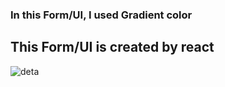 <h3>In this Form/UI,  I used Gradient color</h3>
<h2>This Form/UI is created by react</h2>



![deta](https://user-images.githubusercontent.com/109124944/212309225-27990c4c-c3e6-461c-9907-d6e695e3794d.png)
